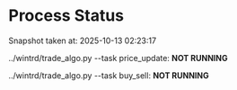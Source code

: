 # Process Status

Snapshot taken at: 2025-10-13 02:23:17

../wintrd/trade_algo.py --task price_update: **NOT RUNNING**

../wintrd/trade_algo.py --task buy_sell: **NOT RUNNING**

